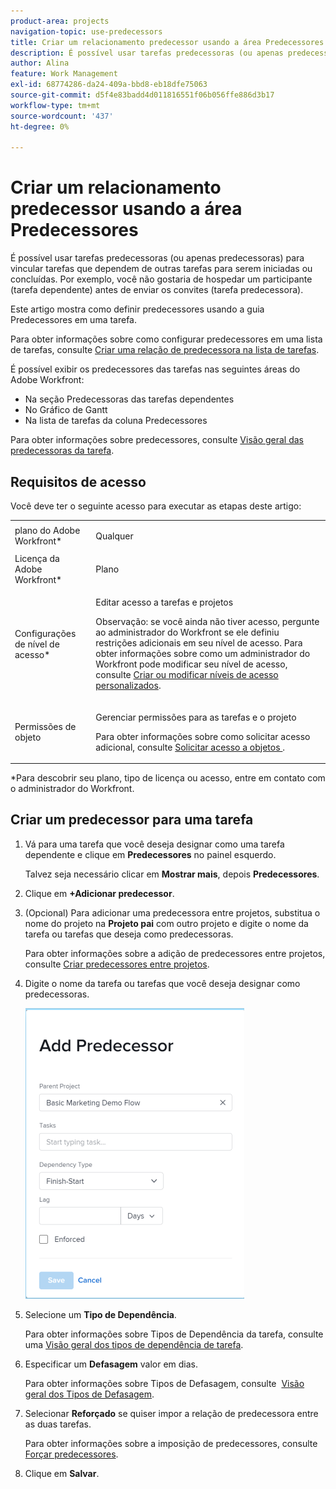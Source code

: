 ```yaml
---
product-area: projects
navigation-topic: use-predecessors
title: Criar um relacionamento predecessor usando a área Predecessores
description: É possível usar tarefas predecessoras (ou apenas predecessoras) para vincular tarefas que dependem de outras tarefas para serem iniciadas ou concluídas. Por exemplo, você não gostaria de hospedar um participante (tarefa dependente) antes de enviar os convites (tarefa predecessora).
author: Alina
feature: Work Management
exl-id: 68774286-da24-409a-bbd8-eb18dfe75063
source-git-commit: d5f4e83badd4d011816551f06b056ffe886d3b17
workflow-type: tm+mt
source-wordcount: '437'
ht-degree: 0%

---
```


# Criar um relacionamento predecessor usando a área Predecessores

É possível usar tarefas predecessoras (ou apenas predecessoras) para vincular tarefas que dependem de outras tarefas para serem iniciadas ou concluídas. Por exemplo, você não gostaria de hospedar um participante (tarefa dependente) antes de enviar os convites (tarefa predecessora).

Este artigo mostra como definir predecessores usando a guia Predecessores em uma tarefa.

Para obter informações sobre como configurar predecessores em uma lista de tarefas, consulte [Criar uma relação de predecessora na lista de tarefas](../../../manage-work/tasks/use-prdcssrs/create-predecessors-on-task-list.md).

É possível exibir os predecessores das tarefas nas seguintes áreas do Adobe Workfront:

* Na seção Predecessoras das tarefas dependentes
* No Gráfico de Gantt
* Na lista de tarefas da coluna Predecessores

Para obter informações sobre predecessores, consulte [Visão geral das predecessoras da tarefa](../../../manage-work/tasks/use-prdcssrs/predecessors-overview.md).

## Requisitos de acesso

Você deve ter o seguinte acesso para executar as etapas deste artigo:

<table style="table-layout:auto"> 
 <col> 
 <col> 
 <tbody> 
  <tr> 
   <td role="rowheader">plano do Adobe Workfront*</td> 
   <td> <p>Qualquer</p> </td> 
  </tr> 
  <tr> 
   <td role="rowheader">Licença da Adobe Workfront*</td> 
   <td> <p>Plano </p> </td> 
  </tr> 
  <tr> 
   <td role="rowheader">Configurações de nível de acesso*</td> 
   <td> <p>Editar acesso a tarefas e projetos</p> <p>Observação: se você ainda não tiver acesso, pergunte ao administrador do Workfront se ele definiu restrições adicionais em seu nível de acesso. Para obter informações sobre como um administrador do Workfront pode modificar seu nível de acesso, consulte <a href="../../../administration-and-setup/add-users/configure-and-grant-access/create-modify-access-levels.md" class="MCXref xref">Criar ou modificar níveis de acesso personalizados</a>.</p> </td> 
  </tr> 
  <tr> 
   <td role="rowheader">Permissões de objeto</td> 
   <td> <p>Gerenciar permissões para as tarefas e o projeto</p> <p>Para obter informações sobre como solicitar acesso adicional, consulte <a href="../../../workfront-basics/grant-and-request-access-to-objects/request-access.md" class="MCXref xref">Solicitar acesso a objetos </a>.</p> </td> 
  </tr> 
 </tbody> 
</table>

&#42;Para descobrir seu plano, tipo de licença ou acesso, entre em contato com o administrador do Workfront.

## Criar um predecessor para uma tarefa

1. Vá para uma tarefa que você deseja designar como uma tarefa dependente e clique em **Predecessores** no painel esquerdo.

   Talvez seja necessário clicar em **Mostrar mais**, depois **Predecessores**.

1. Clique em **+Adicionar predecessor**.
1. (Opcional) Para adicionar uma predecessora entre projetos, substitua o nome do projeto na **Projeto pai** com outro projeto e digite o nome da tarefa ou tarefas que deseja como predecessoras.

   Para obter informações sobre a adição de predecessores entre projetos, consulte [Criar predecessores entre projetos](../../../manage-work/tasks/use-prdcssrs/cross-project-predecessors.md).

1. Digite o nome da tarefa ou tarefas que você deseja designar como predecessoras.

   ![](assets/add-predecessor-box-nwe-350x465.png)

1. Selecione um **Tipo de Dependência**.

   Para obter informações sobre Tipos de Dependência da tarefa, consulte uma [Visão geral dos tipos de dependência de tarefa](../../../manage-work/tasks/use-prdcssrs/task-dependency-types.md).

1. Especificar um **Defasagem** valor em dias.

   Para obter informações sobre Tipos de Defasagem, consulte &#x200B; [Visão geral dos Tipos de Defasagem](../../../manage-work/tasks/use-prdcssrs/lag-types.md).

1. Selecionar **Reforçado** se quiser impor a relação de predecessora entre as duas tarefas.

   Para obter informações sobre a imposição de predecessores, consulte [Forçar predecessores](../../../manage-work/tasks/use-prdcssrs/enforced-predecessors.md).

1. Clique em **Salvar**.
